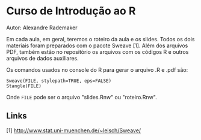 
# Curso de Introdução ao R

Autor: Alexandre Rademaker 


Em cada aula, em geral, teremos o roteiro da aula e os slides. Todos
os dois materiais foram preparados com o pacote Sweave [1]. Além dos
arquivos PDF, também estão no repositório os arquivos com os códigos
R e outros arquivos de dados auxiliares.

Os comandos usados no console do R para gerar o arquivo .R e .pdf são:

    Sweave(FILE, stylepath=TRUE, eps=FALSE)
    Stangle(FILE)

Onde `FILE` pode ser o arquivo "slides.Rnw" ou "roteiro.Rnw".


## Links

 [1] http://www.stat.uni-muenchen.de/~leisch/Sweave/ 

